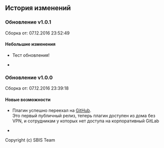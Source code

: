 ## История изменений

### Обновление v1.0.1

Сборка от: 07.12.2016 23:52:49

#### Небольшие изменения

* Тест обновления!

-

### Обновление v1.0.0

Сборка от: 07.12.2016 23:39:18

#### Новые возможности

* Плагин успешно переехал на <a href="https://github.com/sbis-team/ui-customizer" target="_blank">GitHub</a>.<br>Это первый публичный релиз, теперь плагин доступен из дома без VPN, и сотрудникам у которых нет доступа на корпоративный GitLab

-

Copyright (c) SBIS Team
